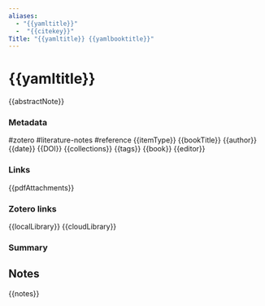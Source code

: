 ```yaml
---
aliases:
  - "{{yamltitle}}"
  -  "{{citekey}}"
Title: "{{yamltitle}} {{yamlbooktitle}}"
---
```


# {{yamltitle}}

{{abstractNote}}

### Metadata
#zotero  #literature-notes  #reference
{{itemType}}
{{bookTitle}}
{{author}}
{{date}}
{{DOI}}
{{collections}} 
{{tags}}
{{book}}
{{editor}}

### Links
{{pdfAttachments}}

### Zotero links
{{localLibrary}}
{{cloudLibrary}}

### Summary 


## Notes 
{{notes}}